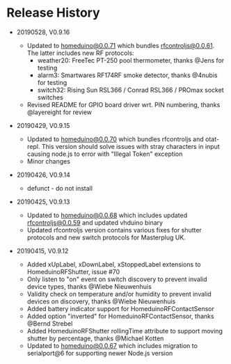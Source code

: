 # Release History

* 20190528, V0.9.16
    * Updated to homeduino@0.0.71 which bundles rfcontroljs@0.0.61. 
      The latter includes new RF protocols:
        * weather20: FreeTec PT-250 pool thermometer, thanks @Jens for testing
        * alarm3: Smartwares RF174RF smoke detector, thanks @4nubis for testing
        * switch32: Rising Sun RSL366 / Conrad RSL366 / PROmax socket switches
    * Revised README for GPIO board driver wrt. PIN numbering, thanks @layereight for review
    
* 20190429, V0.9.15
    * Updated to homeduino@0.0.70 which bundles rfcontroljs and otat-repl. This version
      should solve issues with stray characters in input causing node.js to error
      with "Illegal Token" exception
    * Minor changes
    
* 20190426, V0.9.14
    * defunct - do not install
      
* 20190425, V0.9.13
    * Updated to homeduino@0.0.68 which includes updated rfcontroljs@0.0.59 and
      updated vhduino binary
    * Updated rfcontroljs version contains various fixes for shutter protocols and
      new switch protocols for Masterplug UK.
    
* 20190415, V0.9.12
    * Added xUpLabel, xDownLabel, xStoppedLabel extensions to HomeduinoRFShutter, issue #70
    * Only listen to "on" event on switch discovery to prevent invalid device 
      types, thanks @Wiebe Nieuwenhuis
    * Validity check on temperature and/or humidity to prevent invalid devices on 
      discovery, thanks @Wiebe Nieuwenhuis
    * Added battery indicator support for HomeduinoRFContactSensor
    * Added option "inverted" for HomeduinoRFContactSensor, thanks @Bernd Strebel
    * Added HomeduinoRFShutter rollingTime attribute to support moving shutter 
      by percentage, thanks @Michael Kotten
    * Updated to homeduino@0.0.67 which includes migration to serialport@6 for
      supporting newer Node.js version
